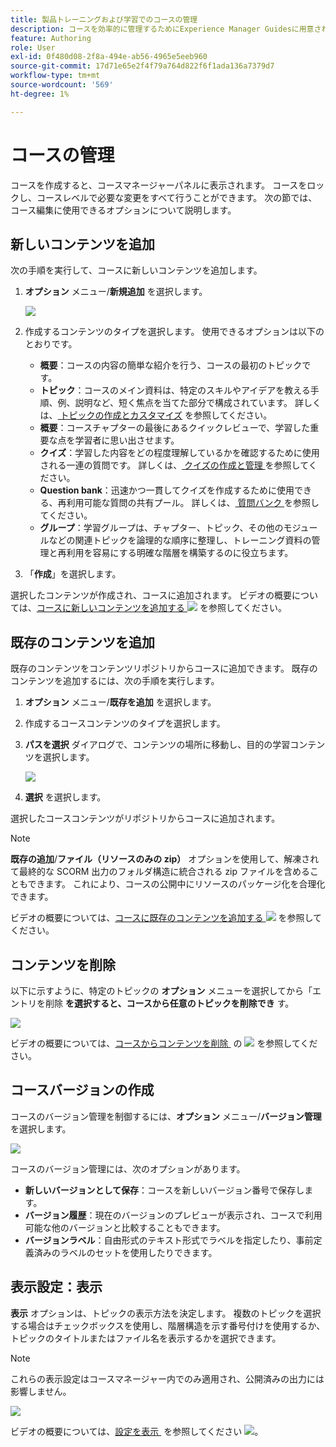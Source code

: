 ```yaml
---
title: 製品トレーニングおよび学習でのコースの管理
description: コースを効率的に管理するためにExperience Manager Guidesに用意されている様々な機能について説明します。
feature: Authoring
role: User
exl-id: 0f480d08-2f8a-494e-ab56-4965e5eeb960
source-git-commit: 17d71e65e2f4f79a764d822f6f1ada136a7379d7
workflow-type: tm+mt
source-wordcount: '569'
ht-degree: 1%

---
```


# コースの管理

コースを作成すると、コースマネージャーパネルに表示されます。 コースをロックし、コースレベルで必要な変更をすべて行うことができます。 次の節では、コース編集に使用できるオプションについて説明します。

## 新しいコンテンツを追加

次の手順を実行して、コースに新しいコンテンツを追加します。

1. **オプション** メニュー/**新規追加** を選択します。

   ![](assets/learning-course-content.png)
2. 作成するコンテンツのタイプを選択します。 使用できるオプションは以下のとおりです。
   - **概要**：コースの内容の簡単な紹介を行う、コースの最初のトピックです。
   - **トピック**：コースのメイン資料は、特定のスキルやアイデアを教える手順、例、説明など、短く焦点を当てた部分で構成されています。 詳しくは、[&#x200B; トピックの作成とカスタマイズ &#x200B;](./create-content.md) を参照してください。
   - **概要**：コースチャプターの最後にあるクイックレビューで、学習した重要な点を学習者に思い出させます。
   - **クイズ**：学習した内容をどの程度理解しているかを確認するために使用される一連の質問です。 詳しくは、[&#x200B; クイズの作成と管理 &#x200B;](./create-quiz.md) を参照してください。
   - **Question bank**：迅速かつ一貫してクイズを作成するために使用できる、再利用可能な質問の共有プール。 詳しくは、[&#x200B; 質問バンク &#x200B;](./create-qb.md) を参照してください。
   - **グループ**：学習グループは、チャプター、トピック、その他のモジュールなどの関連トピックを論理的な順序に整理し、トレーニング資料の管理と再利用を容易にする明確な階層を構築するのに役立ちます。
3. 「**作成**」を選択します。

選択したコンテンツが作成され、コースに追加されます。 ビデオの概要については、[&#x200B; コースに新しいコンテンツを追加する &#x200B;](https://video.tv.adobe.com/v/3469537/aem-guides-learning-content?quality=12&learn=on)![](assets/Smock_VideoCheckedOut_18_N.svg) を参照してください。

## 既存のコンテンツを追加

既存のコンテンツをコンテンツリポジトリからコースに追加できます。 既存のコンテンツを追加するには、次の手順を実行します。

1. **オプション** メニュー/**既存を追加** を選択します。
2. 作成するコースコンテンツのタイプを選択します。
3. **パスを選択** ダイアログで、コンテンツの場所に移動し、目的の学習コンテンツを選択します。

   ![](assets/add-existing-learning-content.png)
4. **選択** を選択します。

選択したコースコンテンツがリポジトリからコースに追加されます。

>[!NOTE]
>
>**既存の追加**/**ファイル（リソースのみの zip）** オプションを使用して、解凍されて最終的な SCORM 出力のフォルダ構造に統合される zip ファイルを含めることもできます。 これにより、コースの公開中にリソースのパッケージ化を合理化できます。

ビデオの概要については、[&#x200B; コースに既存のコンテンツを追加する &#x200B;](https://video.tv.adobe.com/v/3469537/aem-guides-learning-content?quality=12&learn=on)![](assets/Smock_VideoCheckedOut_18_N.svg) を参照してください。

## コンテンツを削除

以下に示すように、特定のトピックの **オプション** メニューを選択してから「エントリを削除 **を選択すると、コースから任意のトピックを削除でき** す。

![](assets/remove-learning-content.png)

ビデオの概要については、[&#x200B; コースからコンテンツを削除 &#x200B;](https://video.tv.adobe.com/v/3475210/learning-content-aem-guides) の ![](assets/Smock_VideoCheckedOut_18_N.svg) を参照してください。


## コースバージョンの作成

コースのバージョン管理を制御するには、**オプション** メニュー/**バージョン管理** を選択します。

![](assets/course-versioning.png)

コースのバージョン管理には、次のオプションがあります。

- **新しいバージョンとして保存**：コースを新しいバージョン番号で保存します。
- **バージョン履歴**：現在のバージョンのプレビューが表示され、コースで利用可能な他のバージョンと比較することもできます。
- **バージョンラベル**：自由形式のテキスト形式でラベルを指定したり、事前定義済みのラベルのセットを使用したりできます。

## 表示設定：表示

**表示** オプションは、トピックの表示方法を決定します。 複数のトピックを選択する場合はチェックボックスを使用し、階層構造を示す番号付けを使用するか、トピックのタイトルまたはファイル名を表示するかを選択できます。

>[!NOTE]
>
> これらの表示設定はコースマネージャー内でのみ適用され、公開済みの出力には影響しません。

![](assets/course-display-settings.png)

ビデオの概要については、[&#x200B; 設定を表示 &#x200B;](https://video.tv.adobe.com/v/3475210/learning-content-aem-guides) を参照してください ![](assets/Smock_VideoCheckedOut_18_N.svg)。
